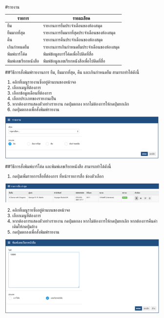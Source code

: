 #รายงาน


รายการ    | รายละเอียด
--------- | ------------
ยืม        |รายงานการยืมประจำเดือนของห้องสมุด
ยืมมากที่สุด  |รายงานการยืมมากที่สุดประจำเดือนของห้องสมุด
คืน        |รายงานการคืนประจำเดือนของห้องสมุด
เกินกำหนดยืม|รายงานการเกินกำหนดยืมประจำเดือนของห้องสมุด
พิมพ์บาร์โค้ด|พิมพ์ข้อมูลบาร์โค้ดเพื่อไปติดที่สื่อ
พิมพ์เลขเรียกหนังสือ|พิมพ์ข้อมูลเลขเรียกหนังสือเพื่อไปติดที่สื่อ

##วิธีการสั่งพิมพ์รายงานการ ยืม, ยืมมากที่สุด, คืน และเกินกำหนดยืม สามารถทำได้ดังนี้

1. คลิกที่เมนูรายงานซึ่งอยู่ด้านบนของหน้าจอ
2. เลือกเมนูที่ต้องการ
3. เลือกข้อมูลเดือนที่ต้องการ
4. เลือกประเภทของรายงานเป็น
5. หากต้องการแสดงตัวอย่างรายงาน กดปุ่มตกลง หากไม่ต้องการให้กดปุ่มยกเลิก
6. กดปุ่มตกลงเพื่อสั่งพิมพ์รายงาน

![หน้าจอรายชื่อสื่อล่าสุด](images/screen/report/ReportRent.png)


##วิธีการสั่งพิมพ์บาร์โค้ด และพิมพ์เลขเรียกหนังสือ สามารถทำได้ดังนี้

1. กดปุ่มเพิ่มรายการสื่อที่ต้องการ ที่หน้ารายการสื่อ ช่องตัวเลือก

![หน้าจอรายชื่อสื่อล่าสุด](images/screen/report/ReportChooseItem.png)

2. คลิกที่เมนูรายซึ่งอยู่ด้านบนของหน้าจอ
3. เลือกเมนูที่ต้องการ
4. หากต้องการแสดงตัวอย่างรายงาน กดปุ่มตกลง หากไม่ต้องการให้กดปุ่มยกเลิก หากต้องการคืนค่าเดิมให้กดปุ่มล้าง
5. กดปุ่มตกลงเพื่อสั่งพิมพ์รายงาน


![หน้าจอรายชื่อสื่อล่าสุด](images/screen/report/ReportBarcode.png)